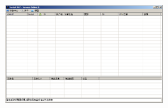 ![Screenshot](https://raw.githubusercontent.com/Cryakl/Ultimate-RAT-Collection/refs/heads/main/VortexRat/VorteX%20RAT%20(Chinese%20Version)/Screenshot.png)
